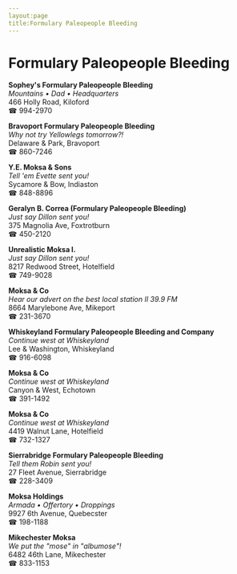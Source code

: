 ```yaml
---
layout:page
title:Formulary Paleopeople Bleeding
---
```

# Formulary Paleopeople Bleeding

**Sophey's Formulary Paleopeople Bleeding**  
_Mountains • Dad • Headquarters_  
466 Holly Road, Kiloford  
☎ 994-2970



**Bravoport Formulary Paleopeople Bleeding**  
_Why not try Yellowlegs tomorrow?!_  
Delaware & Park, Bravoport  
☎ 860-7246



**Y.E. Moksa & Sons**  
_Tell 'em Evette sent you!_  
Sycamore & Bow, Indiaston  
☎ 848-8896



**Geralyn B. Correa (Formulary Paleopeople Bleeding)**  
_Just say Dillon sent you!_  
375 Magnolia Ave, Foxtrotburn  
☎ 450-2120



**Unrealistic Moksa I.**  
_Just say Dillon sent you!_  
8217 Redwood Street, Hotelfield  
☎ 749-9028



**Moksa & Co**  
_Hear our advert on the best local station II 39.9 FM_  
8664 Marylebone Ave, Mikeport  
☎ 231-3670



**Whiskeyland Formulary Paleopeople Bleeding and Company**  
_Continue west at Whiskeyland_  
Lee & Washington, Whiskeyland  
☎ 916-6098



**Moksa & Co**  
_Continue west at Whiskeyland_  
Canyon & West, Echotown  
☎ 391-1492



**Moksa & Co**  
_Continue west at Whiskeyland_  
4419 Walnut Lane, Hotelfield  
☎ 732-1327



**Sierrabridge Formulary Paleopeople Bleeding**  
_Tell them Robin sent you!_  
27 Fleet Avenue, Sierrabridge  
☎ 228-3409



**Moksa Holdings**  
_Armada • Offertory • Droppings_  
9927 6th Avenue, Quebecster  
☎ 198-1188



**Mikechester Moksa**  
_We put the "mose" in "albumose"!_  
6482 46th Lane, Mikechester  
☎ 833-1153



